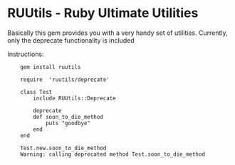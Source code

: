 # RUUtils - Ruby Ultimate Utilities

Basically this gem provides you with a very handy set of utilities. Currently, only the deprecate functionality is included

Instructions:

		gem install ruutils

		require  'ruutils/deprecate'

		class Test
			include RUUtils::Deprecate

			deprecate
			def soon_to_die_method
				puts "goodbye"
			end
		end

		Test.new.soon_to_die_method
		Warning: calling deprecated method Test.soon_to_die_method

